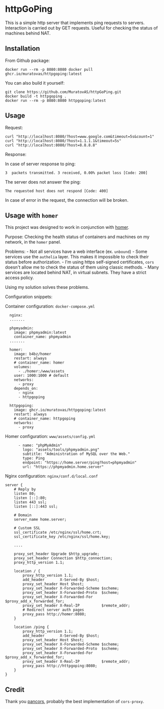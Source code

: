 # httpGoPing

This is a simple http server that implements ping requests to servers. Interaction is carried out by GET requests.
Useful for checking the status of machines behind NAT.

## Installation

From Github package:
```
docker run --rm -p 8080:8080 docker pull ghcr.io/muratovas/httpgoping:latest
```

You can also build it yourself:
```
git clone https://github.com/MuratovAS/httpGoPing.git
docker build -t httpgoping .
docker run --rm -p 8080:8080 httpgoping:latest
```

## Usage

Request:
```
curl "http://localhost:8080/?host=www.google.com&timeout=5s&count=1"
curl "http://localhost:8080/?host=1.1.1.1&timeout=5s"
curl "http://localhost:8080/?host=8.8.8.8"
```

Response:

In case of server response to ping:
```
3  packets transmitted. 3 received, 0.00% packet loss [Code: 200]
```

The server does not answer the ping:
```
The requested host does not respond [Code: 400]
```
In case of error in the request, the connection will be broken.

## Usage with `homer`

This project was designed to work in conjunction with [homer](https://github.com/bastienwirtz/homer).

Purpose: Checking the health status of containers and machines on my network, in the `homer` panel.

Problems: 
	- Not all services have a web interface (ex. `unbound`)
	- Some services use the `authelia` layer. This makes it impossible to check their status before authorization.
	- I'm using https self-signed certificates, `cors` doesn't allow me to check the status of them using classic methods.
	- Many services are located behind NAT, in virtual subnets. They have a strict access policy.

Using my solution solves these problems.

Configuration snippets:

Container configuration: `docker-compose.yml`
```
  nginx:
  .......

  phpmyadmin:
  	image: phpmyadmin:latest
  	container_name: phpmyadmin
  .......
    
  homer:
    image: b4bz/homer
    restart: always
    # container_name: homer
    volumes:
      - ./homer:/www/assets
    user: 1000:1000 # default
    networks:
      - proxy
    depends_on:
      - nginx
      - httpgoping

  httpgoping:
    image: ghcr.io/muratovas/httpgoping:latest
    restart: always
    # container_name: httpgoping
    networks:
      - proxy
```

Homer configuration: `www/assets/config.yml`
```
      - name: "phpMyAdmin"
        logo: "assets/tools/phpmyadmin.png"
        subtitle: "Administration of MySQL over the Web."
        type: Ping
        endpoint: "https://home.server/ping?host=phpmyadmin"
        url: "https://phpmyadmin.home.server"
```

Nginx configuration:  `nginx/conf.d/local.conf`
```
server {
    # Reply by
    listen 80;
    listen [::]:80;
    listen 443 ssl;
    listen [::]:443 ssl;

    # Domain
    server_name home.server;
    
    # Custom SSL
    ssl_certificate /etc/nginx/ssl/home.crt;
    ssl_certificate_key /etc/nginx/ssl/home.key;

	....
	
    proxy_set_header Upgrade $http_upgrade;
    proxy_set_header Connection $http_connection;
    proxy_http_version 1.1;

    location / {
        proxy_http_version 1.1;
        add_header       X-Served-By $host;
        proxy_set_header Host $host;
        proxy_set_header X-Forwarded-Scheme $scheme;
        proxy_set_header X-Forwarded-Proto  $scheme;
        proxy_set_header X-Forwarded-For    $proxy_add_x_forwarded_for;
        proxy_set_header X-Real-IP          $remote_addr;
        # Redirect server auth pages
        proxy_pass http://homer:8080;
    }

    location /ping {
        proxy_http_version 1.1;
        add_header       X-Served-By $host;
        proxy_set_header Host $host;
        proxy_set_header X-Forwarded-Scheme $scheme;
        proxy_set_header X-Forwarded-Proto  $scheme;
        proxy_set_header X-Forwarded-For    $proxy_add_x_forwarded_for;
        proxy_set_header X-Real-IP          $remote_addr;
        proxy_pass http://httpgoping:8080;
    }    
}
```

## Credit

Thank you [pancors](https://github.com/michaljanocko/pancors), probably the best implementation of `cors-proxy`. 
